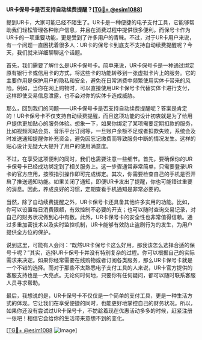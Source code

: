 **UR卡保号卡是否支持自动续费提醒？[[TG💪+ @esim1088](https://t.me/s/esim1088)]**

提到UR卡，大家可能已经不陌生了。UR卡是一种便捷的电子支付工具，它能够帮助我们轻松管理各种账户信息，并且在消费过程中提供很多便利。而保号卡作为UR卡的一项重要功能，更是受到了许多用户的青睐。不过，对于UR卡用户来说，有一个问题一直困扰着很多人：UR卡的保号卡到底支不支持自动续费提醒呢？今天，我们就来详细聊聊这个话题。

首先，我们需要了解什么是UR卡保号卡。简单来说，UR卡保号卡是一种通过绑定原有银行卡或信用卡的方式，将这些卡的功能转移到一张虚拟卡片上的服务。它的主要作用是保护用户的隐私和安全，避免在日常消费中频繁使用实体卡带来的风险。例如，当你在网上购物时，可以直接使用UR卡保号卡代替实体卡进行支付，这样即使交易信息泄露，也不会对你的实体卡造成威胁。

那么，回到我们的问题——UR卡保号卡是否支持自动续费提醒呢？答案是肯定的！UR卡保号卡不仅支持自动续费提醒，而且这项功能的设计初衷就是为了给用户提供更加贴心的服务体验。想象一下，如果你绑定了某项需要定期扣款的服务，比如视频网站会员、音乐平台订阅等，一旦账户余额不足或者扣款失败，系统会及时发送通知提醒你补充资金，避免因忘记缴费而导致服务中断的情况发生。这样的贴心设计无疑大大提升了用户的使用满意度。

不过，在享受这项便利的同时，我们也需要注意一些细节。首先，要确保你的UR卡保号卡已经成功绑定到了相关服务上。这一步骤通常非常简单，只需要登录UR卡的官方应用，按照指引操作即可完成绑定。其次，你需要检查自己的手机是否开启了推送通知功能。如果关闭了通知，即便UR卡发出了提醒，你也可能错过重要的消息。因此，养成良好的习惯，定期查看手机通知是非常必要的。

当然，除了自动续费提醒之外，UR卡保号卡还具备其他许多实用的功能。比如，你可以设置每日消费限额，有效控制不必要的开支；也可以随时查询交易记录，对自己的财务状况做到心中有数。此外，UR卡保号卡的安全性也非常值得信赖。通过多重加密技术以及实时监控机制，UR卡能够有效防止盗刷行为的发生，为用户提供全方位的保护。

说到这里，可能有人会问：“既然UR卡保号卡这么好用，那我该怎么选择合适的保号卡呢？”其实，选择UR卡保号卡并没有特别复杂的过程。你可以根据自己的实际需求来决定。如果你经常需要在线购物或者订阅各类服务，那么UR卡保号卡就是一个不错的选择。而对于那些不太熟悉电子支付工具的人来说，UR卡官方提供的客服支持也是一大亮点。无论何时何地，只要你有任何疑问，都可以随时联系客服人员寻求帮助。

最后，我想说的是，UR卡保号卡不仅仅是一个简单的支付工具，更是一种生活方式的体现。它让我们在享受便捷的同时，也能更好地掌控自己的财务状况。所以，如果你还没有尝试过UR卡保号卡，不妨趁着现在优惠活动多多的时候，赶紧注册一张吧！相信它会给你的生活带来意想不到的变化。

[[TG💪+ @esim1088](https://t.me/s/esim1088) ![Image](https://i.postimg.cc/4NQfJmqS/Snipaste-2025-05-13-00-14-12.png)]